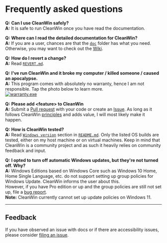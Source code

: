# Frequently asked questions

**Q:** **Can I use CleanWin safely?**   
**A:** It is safe to run CleanWin once you have read the documentation.

**Q:** **Where can I read the detailed documentation for CleanWin?**  
**A:** If you are a user, chances are that the [`doc`](https://github.com/pratyakshm/CleanWin/tree/main/doc) folder has what you need.   
Otherwise, you may want to check out the [Wiki](https://github.com/pratyakshm/CleanWin/wiki).

**Q:** **How do I revert a change?**  
**A:** Read [`REVERT.md`](https://github.com/pratyakshm/CleanWin/blob/main/doc/REVERT.md).

**Q:** **I've run CleanWin and it broke my computer / killed someone / caused an apocalypse.**   
**A:** This program comes with absolutely no warranty, hence I am not responsible. Tap the photo below to learn more.  
[![warranty.exe](https://i.imgur.com/lfqKSzz.png)](https://github.com/pratyakshm/CleanWin/blob/main/LICENSE#L589-L598)

**Q:** **Please add &lt;feature&gt; to CleanWin**   
**A:** Submit a [Pull request](https://github.com/pratyakshm/CleanWin/pulls) with your code or create an [Issue](https://github.com/pratyakshm/CleanWin/issues). As long as it follows CleanWin [principles](https://github.com/pratyakshm/CleanWin/wiki/Principles) and adds value, I will most likely make it happen.

**Q:** **How is CleanWin tested?**  
**A:** Read [`Windows version`](https://github.com/pratyakshm/CleanWin#windows-version) section in [`README.md`](https://github.com/pratyakshm/CleanWin/blob/main/README.md). Only the listed OS builds are tested, either on my host machine or on virtual machines. Keep in mind that CleanWin is a community project and as such it heavily relies on community feedback and input.

**Q:** **I opted to turn off automatic Windows updates, but they're not turned off. Why?**   
**A:** Windows Editions based on Windows Core such as Windows 10 Home, Home Single Language, etc. do not support setting up group policies for Windows Update. CleanWin informs the user about this.   
However, if you have Pro edition or up and the group policies are still not set up, file a [bug report](https://github.com/pratyakshm/CleanWin/issues/new?assignees=pratyakshm&labels=Issue-Bug&template=bug_report.yaml&title=Bug%3A+).  
**Note:** CleanWin currently cannot set up update policies on Windows 11. 

***

## Feedback
If you have observed an issue with docs or if there are accessibility issues, please consider [filing an issue](https://github.com/pratyakshm/CleanWin/issues/new?assignees=pratyakshm&labels=Issue-Docs&template=doc_issue.yaml&title=Docs+issue%3A+).